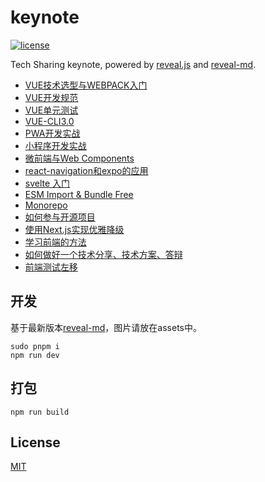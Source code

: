 # keynote

<a href="https://github.com/brandonxiang/keynote/blob/master/LICENSE">
  <img src="https://img.shields.io/github/license/brandonxiang/keynote" alt="license">
</a>

Tech Sharing keynote, powered by [reveal.js](https://github.com/hakimel/reveal.js) and [reveal-md](https://github.com/webpro/reveal-md).

- [VUE技术选型与WEBPACK入门](https://keynote.brandonxiang.top/vue-startup.html)
- [VUE开发规范](https://keynote.brandonxiang.top/vue-specification.html)
- [VUE单元测试](https://keynote.brandonxiang.top/vue-test.html)
- [VUE-CLI3.0](https://keynote.brandonxiang.top/vue-cli.html)
- [PWA开发实战](https://keynote.brandonxiang.top/pwa.html)
- [小程序开发实战](https://keynote.brandonxiang.top/weapp.html)
- [微前端与Web Components](https://keynote.brandonxiang.top/microfrontend.html)
- [react-navigation和expo的应用](https://keynote.brandonxiang.top/expo.html)
- [svelte 入门](https://keynote.brandonxiang.top/svelte.html)
- [ESM Import & Bundle Free](https://keynote.brandonxiang.top/bundle-free.html)
- [Monorepo](https://keynote.brandonxiang.top/monorepo.html)
- [如何参与开源项目](https://keynote.brandonxiang.top/github.html)
- [使用Next.js实现优雅降级](https://keynote.brandonxiang.top/nextjs-fallback.html)
- [学习前端的方法](https://keynote.brandonxiang.top/how-to-learn-fe.html)
- [如何做好一个技术分享、技术方案、答辩](https://keynote.brandonxiang.top/speech.html)
- [前端测试左移](https://keynote.brandonxiang.top/shift-left-testing.html)

## 开发

基于最新版本[reveal-md](https://github.com/webpro/reveal-md)，图片请放在assets中。

```shell
sudo pnpm i
npm run dev
```

## 打包

```
npm run build
```

## License

[MIT](./LICENSE)



